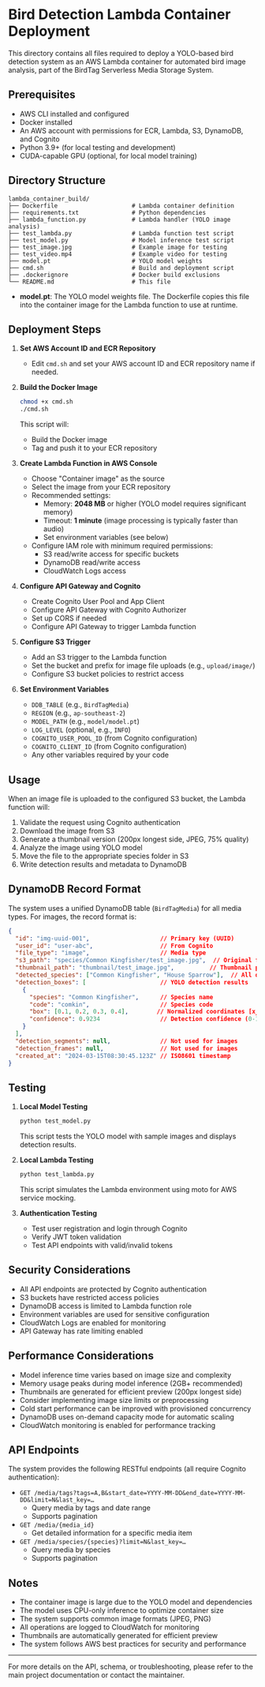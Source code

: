 # Bird Detection Lambda Container Deployment

This directory contains all files required to deploy a YOLO-based bird detection system as an AWS Lambda container for automated bird image analysis, part of the BirdTag Serverless Media Storage System.

## Prerequisites

- AWS CLI installed and configured
- Docker installed
- An AWS account with permissions for ECR, Lambda, S3, DynamoDB, and Cognito
- Python 3.9+ (for local testing and development)
- CUDA-capable GPU (optional, for local model training)

## Directory Structure

```
lambda_container_build/
├── Dockerfile                     # Lambda container definition
├── requirements.txt               # Python dependencies
├── lambda_function.py             # Lambda handler (YOLO image analysis)
├── test_lambda.py                 # Lambda function test script
├── test_model.py                  # Model inference test script
├── test_image.jpg                 # Example image for testing
├── test_video.mp4                 # Example video for testing
├── model.pt                       # YOLO model weights
├── cmd.sh                         # Build and deployment script
├── .dockerignore                  # Docker build exclusions
└── README.md                      # This file
```

- **model.pt**: The YOLO model weights file. The Dockerfile copies this file into the container image for the Lambda function to use at runtime.

## Deployment Steps

1. **Set AWS Account ID and ECR Repository**
   - Edit `cmd.sh` and set your AWS account ID and ECR repository name if needed.

2. **Build the Docker Image**
   ```bash
   chmod +x cmd.sh
   ./cmd.sh
   ```
   This script will:
   - Build the Docker image
   - Tag and push it to your ECR repository

3. **Create Lambda Function in AWS Console**
   - Choose "Container image" as the source
   - Select the image from your ECR repository
   - Recommended settings:
     - Memory: **2048 MB** or higher (YOLO model requires significant memory)
     - Timeout: **1 minute** (image processing is typically faster than audio)
     - Set environment variables (see below)
   - Configure IAM role with minimum required permissions:
     - S3 read/write access for specific buckets
     - DynamoDB read/write access
     - CloudWatch Logs access

4. **Configure API Gateway and Cognito**
   - Create Cognito User Pool and App Client
   - Configure API Gateway with Cognito Authorizer
   - Set up CORS if needed
   - Configure API Gateway to trigger Lambda function

5. **Configure S3 Trigger**
   - Add an S3 trigger to the Lambda function
   - Set the bucket and prefix for image file uploads (e.g., `upload/image/`)
   - Configure S3 bucket policies to restrict access

6. **Set Environment Variables**
   - `DDB_TABLE` (e.g., `BirdTagMedia`)
   - `REGION` (e.g., `ap-southeast-2`)
   - `MODEL_PATH` (e.g., `model/model.pt`)
   - `LOG_LEVEL` (optional, e.g., `INFO`)
   - `COGNITO_USER_POOL_ID` (from Cognito configuration)
   - `COGNITO_CLIENT_ID` (from Cognito configuration)
   - Any other variables required by your code

## Usage

When an image file is uploaded to the configured S3 bucket, the Lambda function will:
1. Validate the request using Cognito authentication
2. Download the image from S3
3. Generate a thumbnail version (200px longest side, JPEG, 75% quality)
4. Analyze the image using YOLO model
5. Move the file to the appropriate species folder in S3
6. Write detection results and metadata to DynamoDB

## DynamoDB Record Format

The system uses a unified DynamoDB table (`BirdTagMedia`) for all media types. For images, the record format is:

```json
{
  "id": "img-uuid-001",                    // Primary key (UUID)
  "user_id": "user-abc",                   // From Cognito
  "file_type": "image",                    // Media type
  "s3_path": "species/Common Kingfisher/test_image.jpg",  // Original file path
  "thumbnail_path": "thumbnail/test_image.jpg",          // Thumbnail path
  "detected_species": ["Common Kingfisher", "House Sparrow"],  // All detected species
  "detection_boxes": [                     // YOLO detection results
    {
      "species": "Common Kingfisher",      // Species name
      "code": "comkin",                    // Species code
      "box": [0.1, 0.2, 0.3, 0.4],        // Normalized coordinates [x_min, y_min, x_max, y_max]
      "confidence": 0.9234                 // Detection confidence (0-1)
    }
  ],
  "detection_segments": null,              // Not used for images
  "detection_frames": null,                // Not used for images
  "created_at": "2024-03-15T08:30:45.123Z" // ISO8601 timestamp
}
```

## Testing

1. **Local Model Testing**
   ```bash
   python test_model.py
   ```
   This script tests the YOLO model with sample images and displays detection results.

2. **Local Lambda Testing**
   ```bash
   python test_lambda.py
   ```
   This script simulates the Lambda environment using moto for AWS service mocking.

3. **Authentication Testing**
   - Test user registration and login through Cognito
   - Verify JWT token validation
   - Test API endpoints with valid/invalid tokens

## Security Considerations

- All API endpoints are protected by Cognito authentication
- S3 buckets have restricted access policies
- DynamoDB access is limited to Lambda function role
- Environment variables are used for sensitive configuration
- CloudWatch Logs are enabled for monitoring
- API Gateway has rate limiting enabled

## Performance Considerations

- Model inference time varies based on image size and complexity
- Memory usage peaks during model inference (2GB+ recommended)
- Thumbnails are generated for efficient preview (200px longest side)
- Consider implementing image size limits or preprocessing
- Cold start performance can be improved with provisioned concurrency
- DynamoDB uses on-demand capacity mode for automatic scaling
- CloudWatch monitoring is enabled for performance tracking

## API Endpoints

The system provides the following RESTful endpoints (all require Cognito authentication):

- `GET /media/tags?tags=A,B&start_date=YYYY-MM-DD&end_date=YYYY-MM-DD&limit=N&last_key=…`
  - Query media by tags and date range
  - Supports pagination
- `GET /media/{media_id}`
  - Get detailed information for a specific media item
- `GET /media/species/{species}?limit=N&last_key=…`
  - Query media by species
  - Supports pagination

## Notes

- The container image is large due to the YOLO model and dependencies
- The model uses CPU-only inference to optimize container size
- The system supports common image formats (JPEG, PNG)
- All operations are logged to CloudWatch for monitoring
- Thumbnails are automatically generated for efficient preview
- The system follows AWS best practices for security and performance

---

For more details on the API, schema, or troubleshooting, please refer to the main project documentation or contact the maintainer. 

